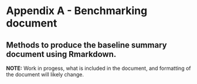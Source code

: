 # Appendix A - Benchmarking document

## Methods to produce the baseline summary document using Rmarkdown.
**NOTE:** Work in progess, what is included in the document, and formatting of the document will likely change.


